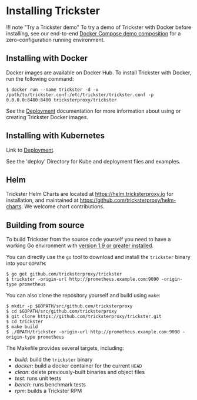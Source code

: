 
# Installing Trickster

<!-- Got this docker compose link from https://github.com/trickstercache/trickster/tree/main/examples/docker-compose  -->

!!! note "Try a Trickster demo"
    To try a demo of Trickster with Docker before installing, see our end-to-end [Docker Compose demo composition](./docker-compose) for a zero-configuration running environment.

## Installing with Docker

Docker images are available on Docker Hub. To install Trickster with Docker, run the following command:

```
$ docker run --name trickster -d -v /path/to/trickster.conf:/etc/trickster/trickster.conf -p 0.0.0.0:8480:8480 tricksterproxy/trickster
```

See the [Deployment](./deployment.md) documentation for more information about using or creating Trickster Docker images.

## Installing with Kubernetes

Link to [Deployment](https://github.com/trickstercache/trickster/tree/main/deploy).

See the 'deploy' Directory for Kube and deployment files and examples.

## Helm

Trickster Helm Charts are located at <https://helm.tricksterproxy.io> for installation, and maintained at <https://github.com/tricksterproxy/helm-charts>. We welcome chart contributions.

## Building from source

To build Trickster from the source code yourself you need to have a working
Go environment with [version 1.9 or greater installed](http://golang.org/doc/install).

You can directly use the `go` tool to download and install the `trickster`
binary into your `GOPATH`:

    $ go get github.com/tricksterproxy/trickster
    $ trickster -origin-url http://prometheus.example.com:9090 -origin-type prometheus

You can also clone the repository yourself and build using `make`:

    $ mkdir -p $GOPATH/src/github.com/tricksterproxy
    $ cd $GOPATH/src/github.com/tricksterproxy
    $ git clone https://github.com/tricksterproxy/trickster.git
    $ cd trickster
    $ make build
    $ ./OPATH/trickster -origin-url http://prometheus.example.com:9090 -origin-type prometheus

The Makefile provides several targets, including:

* *build*: build the `trickster` binary
* *docker*: build a docker container for the current `HEAD`
* *clean*: delete previously-built binaries and object files
* *test*: runs unit tests
* *bench*: runs benchmark tests
* *rpm*: builds a Trickster RPM
